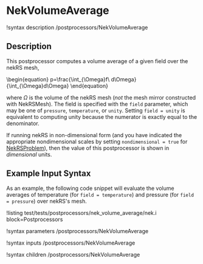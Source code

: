 # NekVolumeAverage

!syntax description /postprocessors/NekVolumeAverage

## Description

This postprocessor computes a volume average of a given field over the nekRS mesh,

\begin{equation}
p=\frac{\int_{\Omega}f\ d\Omega}{\int_{\Omega}d\Omega}
\end{equation}

where $\Omega$ is the volume of the nekRS mesh (*not* the mesh mirror constructed with
NekRSMesh). The field is specified with the `field` parameter, which may be one of
`pressure`, `temperature`, or `unity`. Setting `field = unity` is equivalent to computing
unity because the numerator is exactly equal to the denominator.

If running nekRS in non-dimensional form (and you have indicated the
appropriate nondimensional scales by setting `nondimensional = true`
for [NekRSProblem](/problems/NekRSProblem.md)), then the value of this postprocessor
is shown in *dimensional* units.

## Example Input Syntax

As an example, the following code snippet will evaluate the volume averages of
temperature (for `field = temperature`) and pressure (for `field = pressure`) over nekRS's mesh.

!listing test/tests/postprocessors/nek_volume_average/nek.i
  block=Postprocessors

!syntax parameters /postprocessors/NekVolumeAverage

!syntax inputs /postprocessors/NekVolumeAverage

!syntax children /postprocessors/NekVolumeAverage
